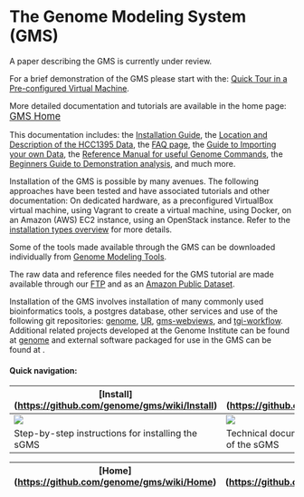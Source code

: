 The Genome Modeling System (GMS)
===

A paper describing the GMS is currently under review.

For a brief demonstration of the GMS please start with the: 
<a href="https://github.com/genome/gms/wiki/Quick-VM-Tour">Quick Tour in a Pre-configured Virtual Machine</a>.

More detailed documentation and tutorials are available in the home page: <big><a href="https://github.com/genome/gms/wiki">GMS Home</a></big>

This documentation includes:
the <a href="https://github.com/genome/gms/wiki/Install">Installation Guide</a>, 
the <a href="https://github.com/genome/gms/wiki/HCC1395-WGS-Exome-RNA-Seq-Data">Location and Description of the HCC1395 Data</a>, 
the <a href="https://github.com/genome/gms/wiki/FAQ">FAQ page</a>,
the <a href="https://github.com/genome/gms/wiki/Beginner%27s-Guide-to-the-Demonstration-Analysis">Guide to Importing your own Data</a>, 
the <a href="https://github.com/genome/gms/wiki/Useful-GMS-Commands">Reference Manual for useful Genome Commands</a>, 
the <a href="https://github.com/genome/gms/wiki/Beginner%27s-Guide-to-the-Demonstration-Analysis">Beginners Guide to Demonstration analysis</a>, and much more.

Installation of the GMS is possible by many avenues.  The following approaches have been tested and have associated tutorials and other documentation:
On dedicated hardware, as a preconfigured VirtualBox virtual machine, using Vagrant to create a virtual machine, using Docker, on an Amazon (AWS) EC2 instance, using an OpenStack instance.  Refer to the <a href="https://github.com/genome/gms/wiki/Installation-Types-Overview">installation types overview</a> for more details.   

Some of the tools made available through the GMS can be downloaded individually from <a href="http://gmt.genome.wustl.edu/">Genome Modeling Tools</a>.

The raw data and reference files needed for the GMS tutorial are made available through our <a href="https://xfer.genome.wustl.edu/gxfer1/project/gms/testdata/">FTP</a> and as an <a href="https://gmsdata.s3.amazonaws.com/">Amazon Public Dataset</a>.


Installation of the GMS involves installation of many commonly used bioinformatics tools, a postgres database, other services and use of the following git repositories: <a href="https://github.com/genome/genome">genome</a>, <a href="https://github.com/genome/UR">UR</a>, <a href="https://github.com/genome/gms-webviews">gms-webviews</a>, and <a href="https://github.com/genome/tgi-workflow">tgi-workflow</a>. Additional related projects developed at the Genome Institute can be found at <a href="https://github.com/genome">genome</a> and external software packaged for use in the GMS can be found at <a href="https://github.com/genome-vendor"></a>.


#### Quick navigation:

| [Install] (https://github.com/genome/gms/wiki/Install) | [Docs] (https://github.com/genome/gms/wiki/Docs) | [Tutorials] (https://github.com/genome/gms/wiki/Tutorials) | [FAQ] (https://github.com/genome/gms/wiki/FAQ) |
|----------------------------|----------------------------|----------------------------|----------------------------|
| [<img src="https://github.com/genome/gms/wiki/Images/Gnome-system-software-installer-small.png">](https://github.com/genome/gms/wiki/Install) | [<img src="https://github.com/genome/gms/wiki/Images/Gnome-emblem-documents-small.png">](https://github.com/genome/gms/wiki/Docs) | [<img src="https://github.com/genome/gms/wiki/Images/DNA_sequence-small.png">](https://github.com/genome/gms/wiki/Tutorials) | [<img src="https://github.com/genome/gms/wiki/Images/Faq-icon-small.png">](https://github.com/genome/gms/wiki/FAQ) |
| Step-by-step instructions for installing the sGMS | Technical documentation about the internals of the sGMS | Tutorials for running different analyses using the sGMS | Frequently asked questions about the sGMS |



| [Home] (https://github.com/genome/gms/wiki/Home) | [Install] (https://github.com/genome/gms/wiki/Install) | [Docs]  (https://github.com/genome/gms/wiki/Docs) | [Tutorials] (https://github.com/genome/gms/wiki/Tutorials) | [FAQ] (https://github.com/genome/gms/wiki/FAQ) |
|----------------------------|----------------------------|----------------------------|----------------------------|----------------------------|
